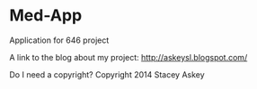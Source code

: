 Med-App
=======

Application for 646 project


A link to the blog about my project:
http://askeysl.blogspot.com/



Do I need a copyright?
Copyright 2014 Stacey Askey

